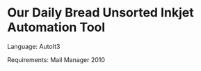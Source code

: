 Our Daily Bread Unsorted Inkjet Automation Tool
===============================================

Language: AutoIt3

Requirements: Mail Manager 2010
